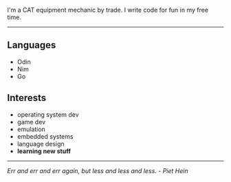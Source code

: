 I'm a CAT equipment mechanic by trade. I write code for fun in my free time.

---

## Languages
* Odin
* Nim
* Go

## Interests
* operating system dev
* game dev
* emulation
* embedded systems
* language design
* __learning new stuff__

---

_Err and err and err again, but less and less and less. - Piet Hein_
